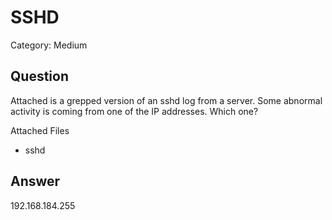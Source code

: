 # SSHD
Category: Medium

## Question

Attached is a grepped version of an sshd log from a server. Some abnormal activity is coming from one of the IP addresses. Which one?

Attached Files
- sshd

## Answer
192.168.184.255
